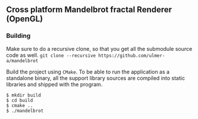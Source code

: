 ## Cross platform Mandelbrot fractal Renderer (OpenGL)

### Building

Make sure to do a recursive clone, so that you get all the submodule
source code as well.
`git clone --recursive https://github.com/ulmer-a/mandelbrot`

Build the project using `CMake`. To be able to run the application as
a standalone binary, all the support library sources are compiled into
static libraries and shipped with the program.

```
$ mkdir build
$ cd build
$ cmake ..
$ ./mandelbrot
```
